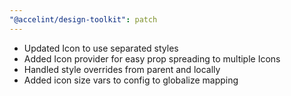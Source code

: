 ```yaml
---
"@accelint/design-toolkit": patch
---
```


- Updated Icon to use separated styles
- Added Icon provider for easy prop spreading to multiple Icons
- Handled style overrides from parent and locally
- Added icon size vars to config to globalize mapping
